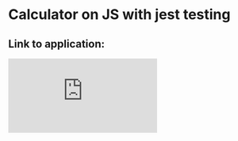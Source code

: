 # Calculator on JS with jest testing

## Link to application:
![](https://mariagaligina.github.io/calculatorJS/html/index.html)
